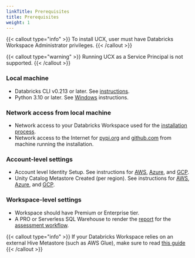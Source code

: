 ```yaml
---
linkTitle: Prerequisites
title: Prerequisites
weight: 1
---
```


{{< callout type="info" >}}
To install UCX, user must have Databricks Workspace Administrator privileges.
{{< /callout >}}

{{< callout type="warning" >}}
Running UCX as a Service Principal is not supported.
{{< /callout >}}

### Local machine
- Databricks CLI v0.213 or later. See [instructions](./databricks_cli.md).
- Python 3.10 or later. See [Windows](https://www.python.org/downloads/windows/) instructions.


### Network access from local machine
- Network access to your Databricks Workspace used for the [installation process](./install_ucx.md).
- Network access to the Internet for [pypi.org](https://pypi.org) and [github.com](https://github.com) from machine running the installation.

### Account-level settings
- Account level Identity Setup. See instructions for [AWS](https://docs.databricks.com/en/administration-guide/users-groups/best-practices.html), [Azure](https://learn.microsoft.com/en-us/azure/databricks/administration-guide/users-groups/best-practices), and [GCP](https://docs.gcp.databricks.com/administration-guide/users-groups/best-practices.html).
- Unity Catalog Metastore Created (per region). See instructions for [AWS](https://docs.databricks.com/en/data-governance/unity-catalog/create-metastore.html), [Azure](https://learn.microsoft.com/en-us/azure/databricks/data-governance/unity-catalog/create-metastore), and [GCP](https://docs.gcp.databricks.com/data-governance/unity-catalog/create-metastore.html).


### Workspace-level settings
- Workspace should have Premium or Enterprise tier.
- A PRO or Serverless SQL Warehouse to render the [report](../reference/assessment.md) for the [assessment workflow](../reference/workflows/assessment.md).

{{< callout type="info" >}}
If your Databricks Workspace relies on an external Hive Metastore (such as AWS Glue), make sure to read [this guide](../reference/external_hms_glue.md)
{{< /callout >}}
